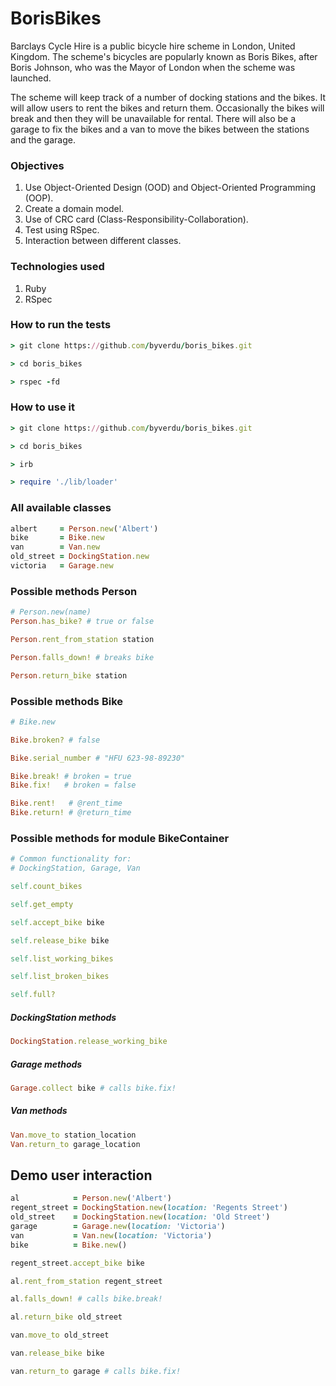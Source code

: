# BorisBikes

Barclays Cycle Hire is a public bicycle hire scheme in London, United Kingdom. The scheme's bicycles are popularly known as Boris Bikes, after Boris Johnson, who was the Mayor of London when the scheme was launched.

The scheme will keep track of a number of docking stations and the bikes. It will allow users to rent the bikes and return them. Occasionally the bikes will break and then they will be unavailable for rental. There will also be a garage to fix the bikes and a van to move the bikes between the stations and the garage.

### Objectives

1. Use Object-Oriented Design (OOD) and Object-Oriented Programming (OOP).
1. Create a domain model.
1. Use of CRC card (Class-Responsibility-Collaboration).
1. Test using RSpec.
1. Interaction between different classes.


### Technologies used

1. Ruby
1. RSpec

### How to run the tests

```ruby
> git clone https://github.com/byverdu/boris_bikes.git

> cd boris_bikes

> rspec -fd
```


### How to use it

```ruby
> git clone https://github.com/byverdu/boris_bikes.git

> cd boris_bikes

> irb

> require './lib/loader'
```

### All available classes

```ruby
albert     = Person.new('Albert')
bike       = Bike.new
van        = Van.new
old_street = DockingStation.new
victoria   = Garage.new
```

### Possible methods Person

```ruby
# Person.new(name)
Person.has_bike? # true or false

Person.rent_from_station station 

Person.falls_down! # breaks bike

Person.return_bike station 
```

### Possible methods Bike

```ruby
# Bike.new

Bike.broken? # false

Bike.serial_number # "HFU 623-98-89230"

Bike.break! # broken = true
Bike.fix!   # broken = false

Bike.rent!   # @rent_time
Bike.return! # @return_time
```

### Possible methods for module BikeContainer

```ruby
# Common functionality for:
# DockingStation, Garage, Van

self.count_bikes

self.get_empty 

self.accept_bike bike

self.release_bike bike

self.list_working_bikes

self.list_broken_bikes

self.full?

```
##### DockingStation methods

```ruby
DockingStation.release_working_bike
```

##### Garage methods

```ruby
Garage.collect bike # calls bike.fix!
```

##### Van methods

```ruby
Van.move_to station_location
Van.return_to garage_location
```

## Demo user interaction

```ruby
al            = Person.new('Albert')
regent_street = DockingStation.new(location: 'Regents Street')
old_street    = DockingStation.new(location: 'Old Street')
garage        = Garage.new(location: 'Victoria')
van           = Van.new(location: 'Victoria')
bike          = Bike.new()

regent_street.accept_bike bike

al.rent_from_station regent_street

al.falls_down! # calls bike.break!

al.return_bike old_street

van.move_to old_street

van.release_bike bike

van.return_to garage # calls bike.fix!
```








